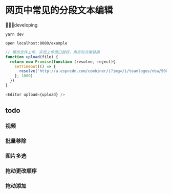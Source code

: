 # 网页中常见的分段文本编辑
🔨🔨🔨developing

```shell
yarn dev

open localhost:8080/example

```

```javascript
// 模仿文件上传，实现上传借口就好，用实际方案替换
function upload(file) {
  return new Promise(function (resolve, reject){
    setTimeout(() => { 
      resolve('http://a.espncdn.com/combiner/i?img=/i/teamlogos/nba/500/gs.png&w=288&h=288') 
    }, 1000)
  })
}

<Editor upload={upload} />
```

## todo 


### 视频

### 批量移除

### 图片多选

### 拖动更改顺序

### 拖动添加

